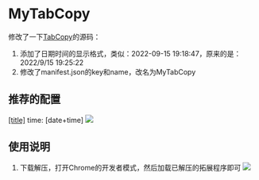 # MyTabCopy

修改了一下[TabCopy](https://chrome.google.com/webstore/detail/tabcopy/micdllihgoppmejpecmkilggmaagfdmb/related?utm_source=chrome-ntp-icon)的源码：
1. 添加了日期时间的显示格式，类似：2022-09-15 19:18:47，原来的是：2022/9/15 19:25:22
2. 修改了manifest.json的key和name，改名为MyTabCopy

## 推荐的配置
[[title]]([url] ) time: [date+time]
![](https://yupic.oss-cn-shanghai.aliyuncs.com/20220915192725.png)


## 使用说明
1. 下载解压，打开Chrome的开发者模式，然后加载已解压的拓展程序即可
![](https://yupic.oss-cn-shanghai.aliyuncs.com/20220915192417.png)
